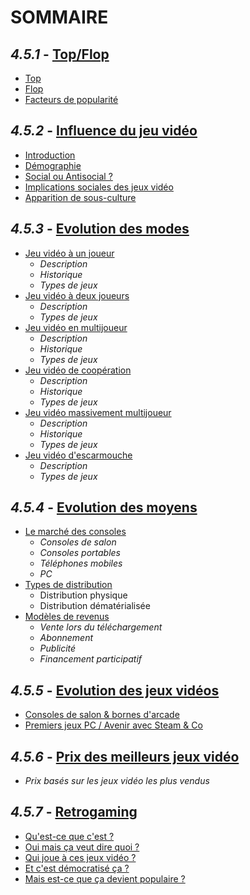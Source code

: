 # **SOMMAIRE**


## **_4.5.1_ -** [Top/Flop](Top_flop.md)
- [Top](Top_flop.md#top)
- [Flop](Top_flop.md#flop)
- [Facteurs de popularité](Top_flop.md#les-différents-facteurs)

## **_4.5.2_ -** [Influence du jeu vidéo](Influence_JV_Culture.md)
- [Introduction](Influence_JV_Culture.md#introduction)
- [Démographie](Influence_JV_Culture.md#démographie)
- [Social ou Antisocial ?](Influence_JV_Culture.md#social-ou-antisocial-)
- [Implications sociales des jeux vidéo](Influence_JV_Culture.md#implications-sociales-des-jeux-vidéo)
- [Apparition de sous-culture](Influence_JV_Culture.md#apparition-de-sous-culture)

## **_4.5.3_ -** [Evolution des modes](Evolution_des_modes.md)
- [Jeu vidéo à un joueur](Evolution_des_modes.md#jeu-vidéo-à-un-joueur-)
  - *Description*
  - *Historique*
  - *Types de jeux*
- [Jeu vidéo à deux joueurs](Evolution_des_modes.md#jeu-vidéo-à-deux-joueurs-)
  - *Description*
  - *Types de jeux*
- [Jeu vidéo en multijoueur](Evolution_des_modes.md#jeu-vidéo-en-multijoueur-)
  - *Description*
  - *Historique*
  - *Types de jeux*
- [Jeu vidéo de coopération](Evolution_des_modes.md#jeu-vidéo-de-coopération-)
  - *Description*
  - *Historique*
  - *Types de jeux*
- [Jeu vidéo massivement multijoueur](Evolution_des_modes.md#jeu-vidéo-massivement-multijoueur-)
  - *Description*
  - *Historique*
  - *Types de jeux*
- [Jeu vidéo d'escarmouche](Evolution_des_modes.md#jeu-vidéo-descarmouche-)
  - *Description*
  - *Types de jeux*

## **_4.5.4_ -** [Evolution des moyens](Evolution_des_moyens.md)
- [Le marché des consoles](Evolution_des_moyens.md#i-le-marché-des-consoles-)
  - *Consoles de salon*
  - *Consoles portables*
  - *Téléphones mobiles*
  - *PC*
- [Types de distribution](Evolution_des_moyens.md#ii-types-de-distribution-)
  - Distribution physique
  - Distribution dématérialisée 
- [Modèles de revenus](Evolution_des_moyens.md#iii-modèles-de-revenus-)
  - *Vente lors du téléchargement*
  - *Abonnement*
  - *Publicité* 
  - *Financement participatif*

## **_4.5.5_ -** [Evolution des jeux vidéos](Evolution_JV.md)
- [Consoles de salon & bornes d'arcade](Evolution_JV.md#consoles-de-salon--bornes-darcade-)
- [Premiers jeux PC / Avenir avec Steam & Co](Evolution_JV.md#pc---steam--co-)

## **_4.5.6_ -** [Prix des meilleurs jeux vidéo](Prix_des_meilleurs_JV.md)
- *Prix basés sur les jeux vidéo les plus vendus*

## **_4.5.7_ -** [Retrogaming](Retrogaming.md)
- [Qu'est-ce que c'est ?](Retrogaming.md#quest-ce-que-cest-)
- [Oui mais ça veut dire quoi ?](Retrogaming.md#oui-mais-ça-veut-dire-quoi-)
- [Qui joue à ces jeux vidéo ?](Retrogaming.md#qui-joue-à-ces-jeux-vidéo-)
- [Et c'est démocratisé ça ?](Retrogaming.md#et-cest-démocratisé-ça-)
- [Mais est-ce que ça devient populaire ?](Retrogaming.md#mais-est-ce-que-ça-devient-populaire-)